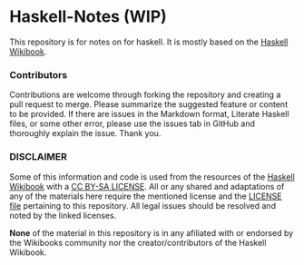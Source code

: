 Haskell-Notes (WIP)
=============

This repository is for notes on for haskell. It is mostly based on the [Haskell Wikibook](https://en.wikibooks.org/wiki/Haskell).


### Contributors

Contributions are welcome through forking the repository and creating a pull request to merge. Please summarize the suggested feature or content to be provided. If there are issues in the Markdown format, Literate Haskell files, or some other error, please use the issues tab in GitHub and thoroughly explain the issue. Thank you.


### DISCLAIMER

Some of this information and code is used from the resources of the [Haskell Wikibook](https://en.wikibooks.org/wiki/Haskell) with a [CC BY-SA LICENSE](https://creativecommons.org/licenses/by-sa/3.0/). All or any shared and adaptations of any of the materials here require the mentioned license and the [LICENSE file](file://./LICENSE.md) pertaining to this repository. All legal issues should be resolved and noted by the linked licenses.

**None** of the material in this repository is in any afiliated with or endorsed by the Wikibooks community nor the creator/contributors of the Haskell Wikibook.
